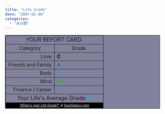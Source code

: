 ```yaml
---
title: "Life Grade"
date: "2007-02-08"
categories: 
  - "未分類"
---
```


<table border="1" bgcolor="#83829D" style="border-right:black 1px solid;border-top:black 1px solid;border-left:black 1px solid;border-bottom:black 1px solid;"><tbody><tr><td align="middle" colspan="2"><font size="+1">YOUR REPORT CARD:</font></td></tr><tr valign="center"><td align="middle" width="50%">Category</td><td align="middle" width="50%">Grade</td></tr><tr><td align="right" width="50%">Love</td><td width="50%"><b><font color="#000000">C</font></b></td></tr><tr><td align="right" width="50%">Friends and Family</td><td><b><font color="#0066ff">A</font></b></td></tr><tr><td align="right" width="50%">Body</td><td><b><font color="#3399cc">B</font></b></td></tr><tr><td align="right" width="50%">Mind</td><td><b><font color="#00cc00">A+</font></b></td></tr><tr><td align="right" width="50%">Finance / Career</td><td><b><font color="#3399cc">B</font></b></td></tr><tr valign="center"><td align="middle" colspan="2"><font size="+1">Your Life's Average Grade: <b><font color="#3399cc">B</font></b></font></td></tr><tr bgcolor="#000000"><td style="font-size:8pt;" align="middle" colspan="2"><a style="color:#ffffff;" href="http://www.quizgalaxy.com/quiz.php?id=152" target="_new">'What is your Life Grade?'</a> <font color="#ffffff">at</font> <a style="color:#ffffff;" href="http://www.quizgalaxy.com/" target="_new">QuizGalaxy.com</a></td></tr></tbody></table>
